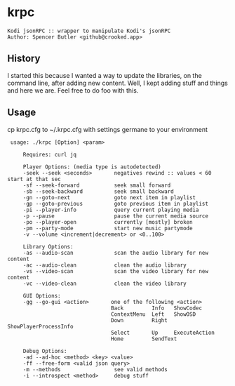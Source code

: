 # krpc
    Kodi jsonRPC :: wrapper to manipulate Kodi's jsonRPC
    Author: Spencer Butler <github@crooked.app>

## History
I started this because I wanted a way to update the libraries, on the command line, after adding new content.
Well, I kept adding stuff and things and here we are. Feel free to do foo with this.

## Usage
cp krpc.cfg to ~/.krpc.cfg with settings germane to your environment


     usage: ./krpc [Option] <param>
     
         Requires: curl jq
     
         Player Options: (media type is autodetected)
         -seek --seek <seconds>       negatives rewind :: values < 60 start at that sec
         -sf --seek-forward           seek small forward
         -sb --seek-backward          seek small backward
         -gn --goto-next              goto next item in playlist
         -gp --goto-previous          goto previous item in playlist
         -pi --player-info            query current playing media
         -p --pause                   pause the current media source
         -po --player-open            currently [mostly] broken
         -pm --party-mode             start new music partymode
         -v --volume <increment|decrement> or <0..100>
     
         Library Options:
         -as --audio-scan             scan the audio library for new content
         -ac --audio-clean            clean the audio library
         -vs --video-scan             scan the video library for new content
         -vc --video-clean            clean the video library
     
         GUI Options:
         -gg --go-gui <action>       one of the following <action>
                                     Back         Info   ShowCodec
                                     ContextMenu  Left   ShowOSD
                                     Down         Right  ShowPlayerProcessInfo
                                     Select       Up     ExecuteAction
                                     Home         SendText
     
         Debug Options:
         -ad --ad-hoc <method> <key> <value>
         -ff --free-form <valid json query>
         -m --methods                 see valid methods
         -i --introspect <method>     debug stuff
